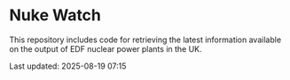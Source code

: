 # Nuke Watch

This repository includes code for retrieving the latest information available on the output of EDF nuclear power plants in the UK.

Last updated: 2025-08-19 07:15